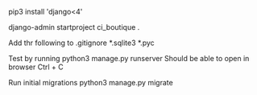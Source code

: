 pip3 install 'django<4'

django-admin startproject ci_boutique .

Add thr following to .gitignore
*.sqlite3
*.pyc

Test by running
python3 manage.py runserver
Should be able to open in browser
Ctrl + C 

Run initial migrations
python3 manage.py migrate
